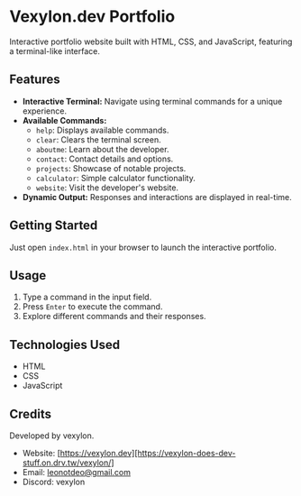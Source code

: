 # Vexylon.dev Portfolio

Interactive portfolio website built with HTML, CSS, and JavaScript, featuring a terminal-like interface.

## Features

- **Interactive Terminal:** Navigate using terminal commands for a unique experience.
- **Available Commands:**
  - `help`: Displays available commands.
  - `clear`: Clears the terminal screen.
  - `aboutme`: Learn about the developer.
  - `contact`: Contact details and options.
  - `projects`: Showcase of notable projects.
  - `calculator`: Simple calculator functionality.
  - `website`: Visit the developer's website.
- **Dynamic Output:** Responses and interactions are displayed in real-time.

## Getting Started

Just open `index.html` in your browser to launch the interactive portfolio.

## Usage

1. Type a command in the input field.
2. Press `Enter` to execute the command.
3. Explore different commands and their responses.


## Technologies Used

- HTML
- CSS
- JavaScript

## Credits

Developed by vexylon.
- Website: [https://vexylon.dev][https://vexylon-does-dev-stuff.on.drv.tw/vexylon/]
- Email: [leonotdeo@gmail.com](leonotdeo@gmail.com)
- Discord: vexylon
